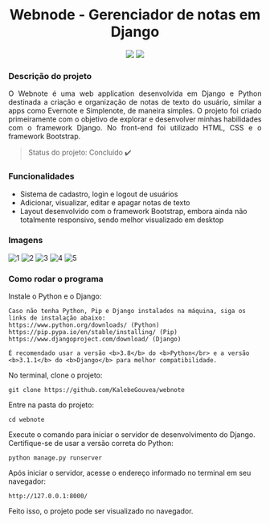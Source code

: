 <h1 align="center">Webnode - Gerenciador de notas em Django</h1>

<p align="center">
<img src="https://img.shields.io/static/v1?label=python&message=3.8.0&color=yellow&style=for-the-badge&logo=PYTHON"/> <img src="https://img.shields.io/static/v1?label=Django&message=3.1.1&color=green&style=for-the-badge&logo=DJANGO"/>
</p>

### Descrição do projeto
<p align="justify"> O Webnote é uma web application desenvolvida em Django e Python destinada a criação e organização de notas de texto do usuário, similar a apps como Evernote e Simplenote, de maneira simples. O projeto foi criado primeiramente com o objetivo de explorar e desenvolver minhas habilidades com o framework Django. No front-end foi utilizado HTML, CSS e o framework Bootstrap.
</p>

> Status do projeto: Concluido :heavy_check_mark:

### Funcionalidades
- Sistema de cadastro, login e logout de usuários
- Adicionar, visualizar, editar e apagar notas de texto
- Layout desenvolvido com o framework Bootstrap, embora ainda não totalmente responsivo, sendo melhor visualizado em desktop

### Imagens
![1](https://user-images.githubusercontent.com/3924125/116319069-3c11ed80-a78c-11eb-84a1-2a28f9697ae9.png)
![2](https://user-images.githubusercontent.com/3924125/116319073-3d431a80-a78c-11eb-8c27-b73dea7343c7.png)
![3](https://user-images.githubusercontent.com/3924125/116319079-3e744780-a78c-11eb-854f-2eef7fe8fa98.png)
![4](https://user-images.githubusercontent.com/3924125/116319084-3f0cde00-a78c-11eb-88a0-d7c9ba01664e.png)
![5](https://user-images.githubusercontent.com/3924125/116319087-403e0b00-a78c-11eb-8e6c-be4bcc371c45.png)

### Como rodar o programa
Instale o Python e o Django:
```
Caso não tenha Python, Pip e Django instalados na máquina, siga os links de instalação abaixo:
https://www.python.org/downloads/ (Python)
https://pip.pypa.io/en/stable/installing/ (Pip)
https://www.djangoproject.com/download/ (Django)

É recomendado usar a versão <b>3.8</b> do <b>Python</br> e a versão <b>3.1.1</b> do <b>Django</b> para melhor compatibilidade.
```
No terminal, clone o projeto:
```
git clone https://github.com/KalebeGouvea/webnote
```
Entre na pasta do projeto:
```
cd webnote
```
Execute o comando para iniciar o servidor de desenvolvimento do Django. Certifique-se de usar a versão correta do Python:
```
python manage.py runserver
```
Após iniciar o servidor, acesse o endereço informado no terminal em seu navegador:
```
http://127.0.0.1:8000/
```
Feito isso, o projeto pode ser visualizado no navegador.